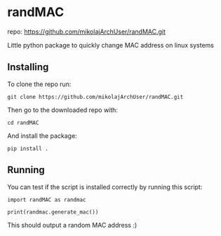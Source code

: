 # randMAC

repo: https://github.com/mikolajArchUser/randMAC.git

Little python package to quickly change MAC address on linux systems

## Installing

To clone the repo run:

```
git clone https://github.com/mikolajArchUser/randMAC.git
```

Then go to the downloaded repo with:
```
cd randMAC
```

And install the package:
```
pip install .
```

## Running

You can test if the script is installed correctly by running this script:

```
import randMAC as randmac

print(randmac.generate_mac())
```

This should output a random MAC address :)
